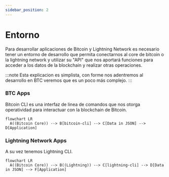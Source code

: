 ```yaml
---
sidebar_position: 2
---
```


# Entorno

Para desarrollar aplicaciones de Bitcoin y Lightning Network es necesario tener un entorno de desarrollo que permita conectarnos al core de bitcoin o la lightning network y utilizar su "API" que nos aportará funciones para acceder a los datos de la blockchain y realizar otras operaciones.

:::note
Esta explicacion es simplista, con forme nos adentremos al desarrollo en BTC veremos que es un poco más complejo.
:::

### BTC Apps

Bitcoin CLI es una interfaz de linea de comandos que nos otorga operatividad para interactuar con la blockchain de Bitcoin.

```mermaid
flowchart LR
  A((Bitcoin Core)) --> B[bitcoin-cli] --> C[Data in JSON] --> D[Application]
```

### Lightning Network Apps

A su vez tenemos Lightning CLI.

```mermaid
flowchart LR
  A((Bitcoin Core)) --> B((Lightning)) --> C[lightning-cli] --> D[Data in JSON] --> F[Application]
```
